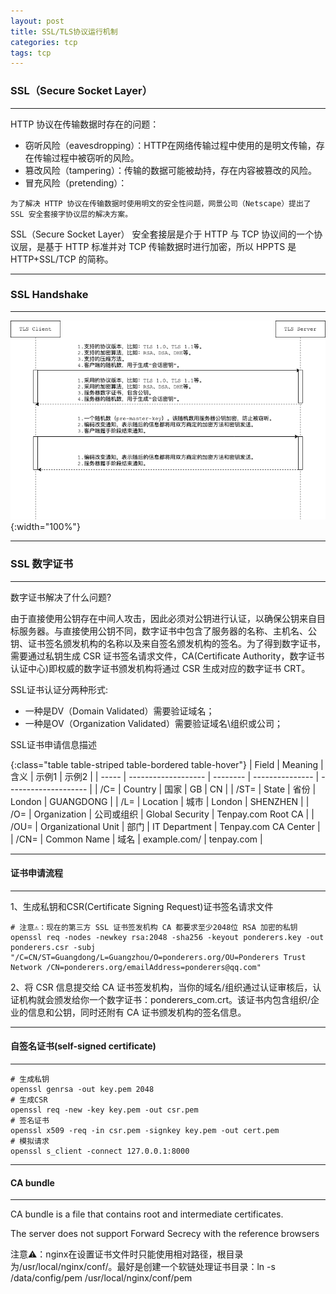 ```yaml
---
layout: post
title: SSL/TLS协议运行机制
categories: tcp
tags: tcp
---
```


### SSL（Secure Socket Layer）

---

HTTP 协议在传输数据时存在的问题：

* 窃听风险（eavesdropping）：HTTP在网络传输过程中使用的是明文传输，存在传输过程中被窃听的风险。
* 篡改风险（tampering）：传输的数据可能被劫持，存在内容被篡改的风险。
* 冒充风险（pretending）：

`为了解决 HTTP 协议在传输数据时使用明文的安全性问题，网景公司（Netscape）提出了 SSL 安全套接字协议层的解决方案。`

SSL（Secure Socket Layer） 安全套接层是介于 HTTP 与 TCP 协议间的一个协议层，是基于 HTTP 标准并对 TCP 传输数据时进行加密，所以 HPPTS 是 HTTP+SSL/TCP 的简称。

---

### SSL Handshake

---

![protocol-tls](/assets/img/protocol-tls.drawio.png){:width="100%"}

---

### SSL 数字证书

---

数字证书解决了什么问题?

由于直接使用公钥存在中间人攻击，因此必须对公钥进行认证，以确保公钥来自目标服务器。与直接使用公钥不同，数字证书中包含了服务器的名称、主机名、公钥、证书签名颁发机构的名称以及来自签名颁发机构的签名。为了得到数字证书，需要通过私钥生成 CSR 证书签名请求文件，CA(Certificate Authority，数字证书认证中心)即权威的数字证书颁发机构将通过 CSR 生成对应的数字证书 CRT。

SSL证书认证分两种形式:

* 一种是DV（Domain Validated）需要验证域名；
* 一种是OV（Organization Validated）需要验证域名\组织或公司；

SSL证书申请信息描述

{:class="table table-striped table-bordered table-hover"}
| Field | Meaning             | 含义      | 示例1            | 示例2                |
| ----- | ------------------- | -------- | --------------- | -------------------- |
| /C=   | Country             | 国家      | GB              | CN                   |
| /ST=  | State               | 省份      | London          | GUANGDONG            |
| /L=   | Location            | 城市      | London          | SHENZHEN             |
| /O=   | Organization        | 公司或组织 | Global Security | Tenpay.com Root CA   |
| /OU=  | Organizational Unit | 部门      | IT Department   | Tenpay.com CA Center |
| /CN=  | Common Name         | 域名      | example.com/    | tenpay.com           |

---

#### 证书申请流程

---

1、生成私钥和CSR(Certificate Signing Request)证书签名请求文件

```shell
# 注意⚠️：现在的第三方 SSL 证书签发机构 CA 都要求至少2048位 RSA 加密的私钥
openssl req -nodes -newkey rsa:2048 -sha256 -keyout ponderers.key -out ponderers.csr -subj "/C=CN/ST=Guangdong/L=Guangzhou/O=ponderers.org/OU=Ponderers Trust Network /CN=ponderers.org/emailAddress=ponderers@qq.com"
```

2、将 CSR 信息提交给 CA 证书签发机构，当你的域名/组织通过认证审核后，认证机构就会颁发给你一个数字证书：ponderers_com.crt。该证书内包含组织/企业的信息和公钥，同时还附有 CA 证书颁发机构的签名信息。

---

#### 自签名证书(self-signed certificate)

---

```shell
# 生成私钥
openssl genrsa -out key.pem 2048
# 生成CSR
openssl req -new -key key.pem -out csr.pem
# 签名证书
openssl x509 -req -in csr.pem -signkey key.pem -out cert.pem
# 模拟请求
openssl s_client -connect 127.0.0.1:8000
```

---

#### CA bundle

---

CA bundle is a file that contains root and intermediate certificates.

The server does not support Forward Secrecy with the reference browsers

注意⚠️：nginx在设置证书文件时只能使用相对路径，根目录为/usr/local/nginx/conf/。最好是创建一个软链处理证书目录：ln -s /data/config/pem /usr/local/nginx/conf/pem
